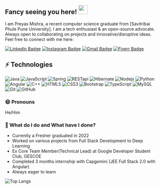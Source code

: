 ## Fancy seeing you here! <img src="https://raw.githubusercontent.com/aemmadi/aemmadi/master/wave.gif" width="30">

I am Preyas Mishra, a recent computer science graduate from [Savitribai Phule Pune University]. I am a tech enthusiast & an open-source advocate. Always open to collaborating on projects and innovative/disruptive ideas. Feel free to connect with me here:

[![Linkedin Badge](https://img.shields.io/badge/-preyasmishra-blue?style=flat-square&logo=Linkedin&logoColor=white&link=https://www.linkedin.com/in/preyas-mishra-544b09175/)](https://www.linkedin.com/in/preyas-mishra-544b09175/)
[![Instagram Badge](https://img.shields.io/badge/-preyas_mishra_xvii-purple?style=flat-square&logo=instagram&logoColor=white&link=https://www.instagram.com/preyas_mishra_xvii/)](https://www.instagram.com/preyas_mishra_xvii/)
[![Gmail Badge](https://img.shields.io/badge/-preyasmishra@gmail.com-c14438?style=flat-square&logo=Gmail&logoColor=white&link=mailto:preyasmishra@gmail.com)](mailto:preyasmishra@gmail.com)
[![Fiverr Badge](https://img.shields.io/badge/-preyasmishra-green?style=flat-square&logo=Fiverr&logoColor=white&link=https://www.fiverr.com/preyas_mishra/do-projects-on-angular-spring-java-mysql)](https://www.fiverr.com/preyas_mishra/do-projects-on-angular-spring-java-mysql)

## ⚡ Technologies

![Java](https://img.shields.io/badge/-Java-E34A86?style=flat-square&logo=java)
![JavaScript](https://img.shields.io/badge/-JavaScript-black?style=flat-square&logo=javascript)
![Spring](https://img.shields.io/badge/-Spring-green?style=flat-square&logo=spring)
![RESTapi](https://img.shields.io/badge/-RESTapi-black?style=flat-square&logo=restapi)
![Hibernate](https://img.shields.io/badge/-Hibernate-black?style=flat-square&logo=hibernate)
![Nodejs](https://img.shields.io/badge/-Nodejs-black?style=flat-square&logo=Node.js)
![Python](https://img.shields.io/badge/-Python-black?style=flat-square&logo=Python)
![Angular](https://img.shields.io/badge/-Angular-red?style=flat-square&logo=angular)
![C++](https://img.shields.io/badge/-C++-00599C?style=flat-square&logo=c)
![HTML5](https://img.shields.io/badge/-HTML5-E34F26?style=flat-square&logo=html5&logoColor=white)
![CSS3](https://img.shields.io/badge/-CSS3-1572B6?style=flat-square&logo=css3)
![Bootstrap](https://img.shields.io/badge/-Bootstrap-563D7C?style=flat-square&logo=bootstrap)
![TypeScript](https://img.shields.io/badge/-TypeScript-007ACC?style=flat-square&logo=typescript)
![MySQL](https://img.shields.io/badge/-MySQL-black?style=flat-square&logo=mysql)
![Git](https://img.shields.io/badge/-Git-black?style=flat-square&logo=git)
![GitHub](https://img.shields.io/badge/-GitHub-181717?style=flat-square&logo=github)

### 😄 Pronouns
He/Him

### 🌱 What do I do and What have I done? 

- Currently a Fresher graduated in 2022
- Worked on various projects from Full Stack Development to Deep Learning  
- Ex Core Team Member(Technical Lead) at Google Developer Student Club, GESCOE 
- Completed 3 months internship with Capgemini (JEE Full Stack 2.0 with Angular)
- Always eager to learn 

![Top Langs](https://github-readme-stats.vercel.app/api/top-langs/?username=preyas-mishra&hide=TeX&layout=compact)
